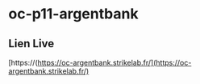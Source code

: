 # oc-p11-argentbank
## Lien Live
[https://(https://oc-argentbank.strikelab.fr/](https://oc-argentbank.strikelab.fr/)
